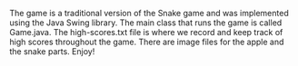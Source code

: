 The game is a traditional version of the Snake game and was implemented using the Java Swing library. The main class that runs the game is called Game.java. The high-scores.txt file is where we record and keep track of high scores throughout the game. There are image files for the apple and the snake parts. Enjoy!
